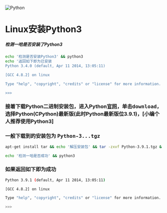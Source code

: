 ![Python](https://www.python.org/static/img/python-logo@2x.png)
# Linux安装Python3
##### 检测一哈是否安装了Python3
```sh
echo '检测是否安装Python3' && python3
echo '返回如下即为已安装
Python 3.4.0 (default, Apr 11 2014, 13:05:11) 

[GCC 4.8.2] on linux

Type "help", "copyright", "credits" or "license" for more information.

>>>
```
### 接着下载Python二进制安装包，进入Python[官网](www.python.org)，单击<kbd>download</kbd>，选择Python(CPython)最新版(此时Python最新版位3.9.1)，[小编个人推荐使用Python3]
### 一般下载到的安装包为 <kbd>Python-3.*.*.tgz</kbd>
```sh
apt-get install tar && echo '解压安装包' && tar -zxvf Python-3.9.1.tgz && cd Python-3.9.1 && chmod +x configure && ./configure && make && make install
```
```sh
echo '检测一哈是否成功' && python3
```
### 如果返回如下即为成功 
```sh
Python 3.9.1 (default, Apr 11 2014, 13:05:11) 

[GCC 4.8.2] on linux

Type "help", "copyright", "credits" or "license" for more information.

>>>
```
